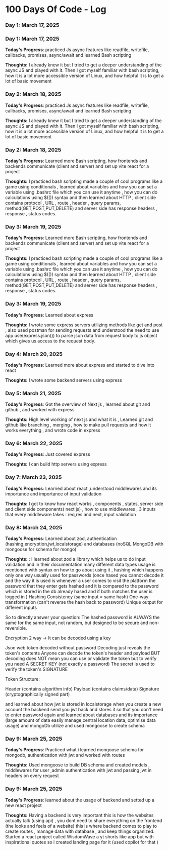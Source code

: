 # 100 Days Of Code - Log

### Day 1: March 17, 2025 
### Day 1: March 17, 2025 

**Today's Progress**: practiced Js async features like readfile, writefile, callbacks, promises, async/await and learned Bash scripting 

**Thoughts:** I already knew it but I tried to get a deeper understanding of the async JS and played with it. Then I got myself familiar with bash scripting, how it is a lot more accessible version of Linux, and how helpful it is to get a lot of basic movement 

### Day 2: March 18, 2025 
**Today's Progress**: practiced Js async features like readfile, writefile, callbacks, promises, async/await and learned Bash scripting 

**Thoughts:** I already knew it but I tried to get a deeper understanding of the async JS and played with it. Then I got myself familiar with bash scripting, how it is a lot more accessible version of Linux, and how helpful it is to get a lot of basic movement 

### Day 2: March 18, 2025 

**Today's Progress**: Learned more Bash scripting, how frontends and backends communicate (client and server) and set up vite react for a project 

**Thoughts:** I practiced bash scripting made a couple of cool programs like a game using conditionals , learned about variables and how you can set a variable using .bashrc file which you can use it anytime , how you can do calculations using $(()) syntax and then learned about HTTP , client side contains protocol , URL , route , header , query params, method(GET,POST,PUT,DELETE) and server side has response headers , response , status codes.

### Day 3: March 19, 2025 
**Today's Progress**: Learned more Bash scripting, how frontends and backends communicate (client and server) and set up vite react for a project 

**Thoughts:** I practiced bash scripting made a couple of cool programs like a game using conditionals , learned about variables and how you can set a variable using .bashrc file which you can use it anytime , how you can do calculations using $(()) syntax and then learned about HTTP , client side contains protocol , URL , route , header , query params, method(GET,POST,PUT,DELETE) and server side has response headers , response , status codes.

### Day 3: March 19, 2025 

**Today's Progress**: Learned about express  

**Thoughts:** I wrote some express servers utilizing methods like get and post , also used postman for sending requests and understood the need to use app.use(express.json()) to parse json data from request body to js object which gives us access to the request body.

### Day 4: March 20, 2025 

**Today's Progress**: Learned more about express and started to dive into react 

**Thoughts:** I wrote some backend servers using express

### Day 5: March 21, 2025 

**Today's Progress**: Got the overview of Next js , learned about git and github , and worked with express

**Thoughts:** High level working of next js and what it is , Learned git and github like branching , merging , how to make pull requests and how it works everything , and wrote code in express

### Day 6: March 22, 2025 

**Today's Progress**: Just covered express

**Thoughts:**  I can build http servers using express

### Day 7: March 23, 2025 

**Today's Progress**: Learned about react ,understood middlewares and its importance and importance of input validation

**Thoughts:**  I got to know how react works , components , states, server side and client side components( next js) , how to use middlewares , 3 inputs that every middleware takes : req,res and next, input validation

### Day 8: March 24, 2025 

**Today's Progress**: Learned about zod, authentication (hashing,encryption,jwt,localstorage) and databases (noSQL MongoDB with mongoose for schema for mongo)

**Thoughts:**  : I learned about zod a library which helps us to do input validation and in their documentation many different data types usage is mentioned with syntax on how to go about using it , hashing which happens only one way usually used for passwords (once hased you cannot decode it and the way it is used is whenever a user comes to visit the platform the password that they enter gets hashed and it is compared to the password which is stored in the db already hased and if both matches the user is logged in )
Hashing
Consistency (same input = same hash)
One-way transformation (can't reverse the hash back to password)
Unique output for different inputs

So to directly answer your question: The hashed password is ALWAYS the same for the same input, not random, but designed to be secure and non-reversible.

Encryption 
2 way -> It can be decoded using a key

Json web token
decoded without password 
Decoding just reveals the token's contents
Anyone can decode the token's header and payload
BUT decoding does NOT mean you can use or validate the token
but to verify you need A SECRET KEY (not exactly a password)
The secret is used to verify the token's SIGNATURE

Token Structure:

Header (contains algorithm info)
Payload (contains claims/data)
Signature (cryptographically signed part)

and learned about how jwt is stored in localstorage when you create a new account the backend send you jwt back and stores it so that you don't need to enter password again and learned about databases and its importance (large amount of data easily manage,central location data, optimise data usage) and mongoDb utilize and used mongoose to create schema 

### Day 9: March 25, 2025 

**Today's Progress**: Practiced what i learned mongoose schema for mongodb, authentication with jwt and worked with routes 

**Thoughts:**  Used mongoose to build DB schema and created models , middlewares for user ,admin authentication with jwt and passing jwt in headers on every request

### Day 9: March 25, 2025 

**Today's Progress**: learned about the usage of backend and setted up a new react project 

**Thoughts:**  Having a backend is very important this is how the websites actually talk (using api) , you dont need to share everything on the frontend (the looks and feels of a website) this is where backend comes to play to create routes , manage data with database , and keep things organized. Started a react project called WisdomWave a yt shorts like app but with inspirational quotes so i created landing page for it (used copilot for that )
